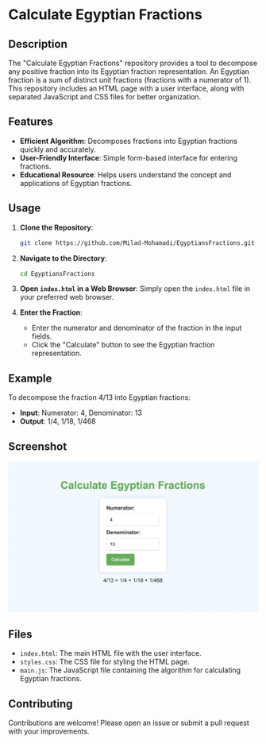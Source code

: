 # Calculate Egyptian Fractions

## Description

The "Calculate Egyptian Fractions" repository provides a tool to decompose any positive fraction into its Egyptian fraction representation. An Egyptian fraction is a sum of distinct unit fractions (fractions with a numerator of 1). This repository includes an HTML page with a user interface, along with separated JavaScript and CSS files for better organization.

## Features

- **Efficient Algorithm**: Decomposes fractions into Egyptian fractions quickly and accurately.
- **User-Friendly Interface**: Simple form-based interface for entering fractions.
- **Educational Resource**: Helps users understand the concept and applications of Egyptian fractions.

## Usage

1. **Clone the Repository**:
    ```bash
    git clone https://github.com/Milad-Mohamadi/EgyptiansFractions.git
    ```

2. **Navigate to the Directory**:
    ```bash
    cd EgyptiansFractions
    ```

3. **Open `index.html` in a Web Browser**:
    Simply open the `index.html` file in your preferred web browser.

4. **Enter the Fraction**:
    - Enter the numerator and denominator of the fraction in the input fields.
    - Click the "Calculate" button to see the Egyptian fraction representation.

## Example

To decompose the fraction 4/13 into Egyptian fractions:

- **Input**: Numerator: 4, Denominator: 13
- **Output**: 1/4, 1/18, 1/468

## Screenshot

![Project Screenshot](screenshot.png)

## Files

- `index.html`: The main HTML file with the user interface.
- `styles.css`: The CSS file for styling the HTML page.
- `main.js`: The JavaScript file containing the algorithm for calculating Egyptian fractions.

## Contributing

Contributions are welcome! Please open an issue or submit a pull request with your improvements.
